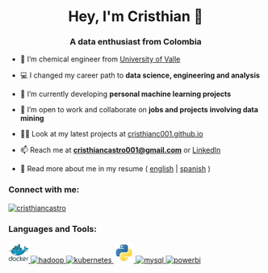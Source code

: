 <h1 align="center">Hey, I'm Cristhian 👋</h1>
<h3 align="center">A data enthusiast from Colombia</h3>

- 🏫 I’m chemical engineer from  [University of Valle](https://www.univalle.edu.co/)

- 💻 I changed my career path to **data science, engineering and analysis**

- 🌱 I’m currently developing **personal machine learning projects**

- 👯 I’m open to work and collaborate on **jobs and projects involving data mining**

- 👨‍💻 Look at my latest projects at [cristhianc001.github.io](https://cristhianc001.github.io/)

- 📫 Reach me at **cristhiancastro001@gmail.com** or [LinkedIn](https://www.linkedin.com/in/cristhiancastro/)

- 📄 Read more about me in my resume ( [english](https://drive.google.com/file/d/1ly9aAWyW-JXZdv0O-nTkij6uXUaGgnRU/view?usp=drive_link) | [spanish](https://drive.google.com/file/d/1RZeqSvgVJQrRDJUwXxdg5RW7VdziIzCI/view?usp=drive_link) )

<h3 align="left">Connect with me:</h3>
<p align="left">
<a href="https://linkedin.com/in/cristhiancastro" target="blank"><img align="center" src="https://raw.githubusercontent.com/rahuldkjain/github-profile-readme-generator/master/src/images/icons/Social/linked-in-alt.svg" alt="cristhiancastro" height="30" width="40" /></a>
</p>

<h3 align="left">Languages and Tools:</h3>
<p align="left"> <a href="https://www.docker.com/" target="_blank" rel="noreferrer"> <img src="https://raw.githubusercontent.com/devicons/devicon/master/icons/docker/docker-original-wordmark.svg" alt="docker" width="40" height="40"/> </a> <a href="https://hadoop.apache.org/" target="_blank" rel="noreferrer"> <img src="https://www.vectorlogo.zone/logos/apache_hadoop/apache_hadoop-icon.svg" alt="hadoop" width="40" height="40"/> </a> <a href="https://kubernetes.io" target="_blank" rel="noreferrer"> <img src="https://www.vectorlogo.zone/logos/kubernetes/kubernetes-icon.svg" alt="kubernetes" width="40" height="40"/> </a> <a href="https://www.python.org" target="_blank" rel="noreferrer"> <img src="https://raw.githubusercontent.com/devicons/devicon/master/icons/python/python-original.svg" alt="python" width="40" height="40"/> </a> <a href="https://www.mysql.com/" target="_blank" rel="noreferrer"> <img src="https://www.vectorlogo.zone/logos/mysql/mysql-ar21.svg" alt="mysql" width="40" height="40"/> </a>  <a href="https://powerbi.microsoft.com/" target="_blank" rel="noreferrer"> <img src="https://upload.vectorlogo.zone/logos/microsoft_powerbi/images/985205ac-fb3d-4c80-97f4-7bc0fec8c67d.svg" alt="powerbi" width="40" height="40"/> </a> </p>
 </p> 
